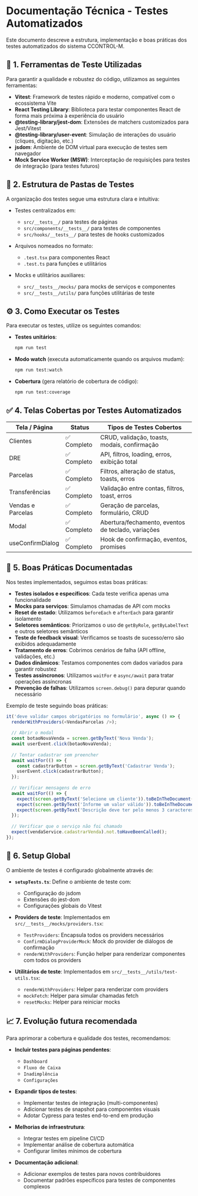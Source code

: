 # Documentação Técnica - Testes Automatizados

Este documento descreve a estrutura, implementação e boas práticas dos testes automatizados do sistema CCONTROL-M.

## 🧪 1. Ferramentas de Teste Utilizadas

Para garantir a qualidade e robustez do código, utilizamos as seguintes ferramentas:

- **Vitest**: Framework de testes rápido e moderno, compatível com o ecossistema Vite
- **React Testing Library**: Biblioteca para testar componentes React de forma mais próxima à experiência do usuário
- **@testing-library/jest-dom**: Extensões de matchers customizados para Jest/Vitest
- **@testing-library/user-event**: Simulação de interações do usuário (cliques, digitação, etc.)
- **jsdom**: Ambiente de DOM virtual para execução de testes sem navegador
- **Mock Service Worker (MSW)**: Interceptação de requisições para testes de integração (para testes futuros)

## 📂 2. Estrutura de Pastas de Testes

A organização dos testes segue uma estrutura clara e intuitiva:

- Testes centralizados em:
  - `src/__tests__/` para testes de páginas
  - `src/components/__tests__/` para testes de componentes
  - `src/hooks/__tests__/` para testes de hooks customizados
  
- Arquivos nomeados no formato:
  - `.test.tsx` para componentes React
  - `.test.ts` para funções e utilitários

- Mocks e utilitários auxiliares:
  - `src/__tests__/mocks/` para mocks de serviços e componentes
  - `src/__tests__/utils/` para funções utilitárias de teste

## ⚙️ 3. Como Executar os Testes

Para executar os testes, utilize os seguintes comandos:

- **Testes unitários**:
  ```bash
  npm run test
  ```

- **Modo watch** (executa automaticamente quando os arquivos mudam):
  ```bash
  npm run test:watch
  ```

- **Cobertura** (gera relatório de cobertura de código):
  ```bash
  npm run test:coverage
  ```

## ✅ 4. Telas Cobertas por Testes Automatizados

| Tela / Página            | Status     | Tipos de Testes Cobertos                        |
|--------------------------|------------|--------------------------------------------------|
| Clientes                 | ✅ Completo | CRUD, validação, toasts, modais, confirmação     |
| DRE                      | ✅ Completo | API, filtros, loading, erros, exibição total     |
| Parcelas                 | ✅ Completo | Filtros, alteração de status, toasts, erros      |
| Transferências           | ✅ Completo | Validação entre contas, filtros, toast, erros    |
| Vendas e Parcelas        | ✅ Completo | Geração de parcelas, formulário, CRUD            |
| Modal                    | ✅ Completo | Abertura/fechamento, eventos de teclado, variações|
| useConfirmDialog         | ✅ Completo | Hook de confirmação, eventos, promises           |

## 🧠 5. Boas Práticas Documentadas

Nos testes implementados, seguimos estas boas práticas:

- **Testes isolados e específicos**: Cada teste verifica apenas uma funcionalidade
- **Mocks para serviços**: Simulamos chamadas de API com mocks
- **Reset de estado**: Utilizamos `beforeEach` e `afterEach` para garantir isolamento
- **Seletores semânticos**: Priorizamos o uso de `getByRole`, `getByLabelText` e outros seletores semânticos
- **Teste de feedback visual**: Verificamos se toasts de sucesso/erro são exibidos adequadamente
- **Tratamento de erros**: Cobrimos cenários de falha (API offline, validações, etc.)
- **Dados dinâmicos**: Testamos componentes com dados variados para garantir robustez
- **Testes assíncronos**: Utilizamos `waitFor` e `async/await` para tratar operações assíncronas
- **Prevenção de falhas**: Utilizamos `screen.debug()` para depurar quando necessário

Exemplo de teste seguindo boas práticas:

```typescript
it('deve validar campos obrigatórios no formulário', async () => {
  renderWithProviders(<VendasParcelas />);
  
  // Abrir o modal
  const botaoNovaVenda = screen.getByText('Nova Venda');
  await userEvent.click(botaoNovaVenda);
  
  // Tentar cadastrar sem preencher
  await waitFor(() => {
    const cadastrarButton = screen.getByText('Cadastrar Venda');
    userEvent.click(cadastrarButton);
  });
  
  // Verificar mensagens de erro
  await waitFor(() => {
    expect(screen.getByText('Selecione um cliente')).toBeInTheDocument();
    expect(screen.getByText('Informe um valor válido')).toBeInTheDocument();
    expect(screen.getByText('Descrição deve ter pelo menos 3 caracteres')).toBeInTheDocument();
  });
  
  // Verificar que o serviço não foi chamado
  expect(vendaService.cadastrarVenda).not.toHaveBeenCalled();
});
```

## 📌 6. Setup Global

O ambiente de testes é configurado globalmente através de:

- **`setupTests.ts`**: Define o ambiente de teste com:
  - Configuração do jsdom
  - Extensões do jest-dom
  - Configurações globais do Vitest

- **Providers de teste**: Implementados em `src/__tests__/mocks/providers.tsx`:
  - `TestProviders`: Encapsula todos os providers necessários
  - `ConfirmDialogProviderMock`: Mock do provider de diálogos de confirmação
  - `renderWithProviders`: Função helper para renderizar componentes com todos os providers

- **Utilitários de teste**: Implementados em `src/__tests__/utils/test-utils.tsx`:
  - `renderWithProviders`: Helper para renderizar com providers
  - `mockFetch`: Helper para simular chamadas fetch
  - `resetMocks`: Helper para reiniciar mocks

## 📈 7. Evolução futura recomendada

Para aprimorar a cobertura e qualidade dos testes, recomendamos:

- **Incluir testes para páginas pendentes**:
  - `Dashboard`
  - `Fluxo de Caixa`
  - `Inadimplência`
  - `Configurações`

- **Expandir tipos de testes**:
  - Implementar testes de integração (multi-componentes)
  - Adicionar testes de snapshot para componentes visuais
  - Adotar Cypress para testes end-to-end em produção

- **Melhorias de infraestrutura**:
  - Integrar testes em pipeline CI/CD
  - Implementar análise de cobertura automática
  - Configurar limites mínimos de cobertura

- **Documentação adicional**:
  - Adicionar exemplos de testes para novos contribuidores
  - Documentar padrões específicos para testes de componentes complexos 